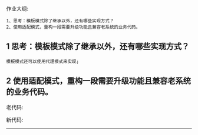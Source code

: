 作业大纲:

```
1、思考：模板模式除了继承以外，还有哪些实现方式？
2、使用适配模式，重构一段需要升级功能且兼容老系统的业务代码。
```

## 1 思考：模板模式除了继承以外，还有哪些实现方式？

```
模板模式还可以使用代理模式来实现;
```

## 2 使用适配模式，重构一段需要升级功能且兼容老系统的业务代码。

老代码:

新代码:

---



